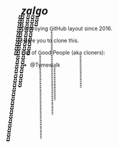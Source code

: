 # _͈̮͈̮͈̮͈̮͈̮͈̮͈̮͈̮͈̮z͈̮͈̮͈̮͈̮͈̮͈̮͈̮͈̮͈̮͈̮͈̮͈̮͈̮͈̮͈̮͈̮͈̮͈̮͈̮͈̮͈̮͈̮͈̮͈̮͈̮͈̮͈̮͈̮a͈̮͈̮͈̮͈̮͈̮͈̮͈̮͈̮͈̮͈̮͈̮͈̮͈̮͈̮͈̮͈̮l͈̮͈̮͈̮͈̮͈̮͈̮͈̮͈̮͈̮g͈̮͈̮o_
Destroying G͈̮͈̮͈̮͈̮͈̮͈̮͈̮͈̮͈̮͈̮͈̮͈̮͈̮͈̮͈̮͈̮͈̮͈̮͈̮͈̮͈̮͈̮͈̮͈̮͈̮͈̮͈̮͈̮͈̮͈̮͈̮͈̮͈̮͈̮͈̮͈̮͈̮͈̮͈̮͈̮͈̮itHub layout since 2016.

I dare you to clone this.

List of G͈̮͈̮͈̮͈̮͈̮͈̮͈̮͈̮͈̮͈̮͈̮͈̮͈̮͈̮͈̮͈̮͈̮͈̮͈̮͈̮͈̮͈̮͈̮͈̮͈̮͈̮͈̮͈̮͈̮͈̮͈̮͈̮͈̮͈̮͈̮͈̮͈̮͈̮͈̮͈̮͈̮ood People (aka͈̮͈̮͈̮͈̮͈̮͈̮͈̮͈̮͈̮͈̮͈̮͈̮͈̮͈̮͈̮͈̮ cloners):

 - @Tymewa͈̮͈̮͈̮͈̮͈̮͈̮͈̮͈̮͈̮͈̮͈̮͈̮͈̮͈̮͈̮͈̮lk
